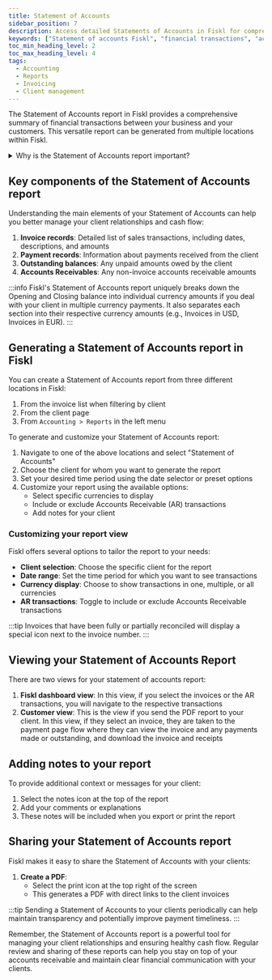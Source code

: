 ```yaml
---
title: Statement of Accounts
sidebar_position: 7
description: Access detailed Statements of Accounts in Fiskl for comprehensive transaction summaries between your business and customers.
keywords: ["Statement of accounts Fiskl", "financial transactions", "accounting reports", "business finance"]
toc_min_heading_level: 2
toc_max_heading_level: 4
tags:
  - Accounting
  - Reports
  - Invoicing
  - Client management
---
```


The Statement of Accounts report in Fiskl provides a comprehensive summary of financial transactions between your business and your customers. This versatile report can be generated from multiple locations within Fiskl.

<details>
<summary>Why is the Statement of Accounts report important?</summary>

The Statement of Accounts report is essential because it:

- Summarizes all financial transactions with a specific client
- Helps track outstanding balances and payment history
- Supports effective accounts receivable management
- Aids in assessing customer creditworthiness
- Helps clearly communicate with clients about their financial standing
- Some businesses request a statement of accounts periodically or before settling any invoices

</details>

## Key components of the Statement of Accounts report

Understanding the main elements of your Statement of Accounts can help you better manage your client relationships and cash flow:

1. **Invoice records**: Detailed list of sales transactions, including dates, descriptions, and amounts
2. **Payment records**: Information about payments received from the client
3. **Outstanding balances**: Any unpaid amounts owed by the client
4. **Accounts Receivables**: Any non-invoice accounts receivable amounts

:::info
Fiskl's Statement of Accounts report uniquely breaks down the Opening and Closing balance into individual currency amounts if you deal with your client in multiple currency payments. It also separates each section into their respective currency amounts (e.g., Invoices in USD, Invoices in EUR).
:::

## Generating a Statement of Accounts report in Fiskl

You can create a Statement of Accounts report from three different locations in Fiskl:

1. From the invoice list when filtering by client
2. From the client page
3. From `Accounting > Reports` in the left menu

To generate and customize your Statement of Accounts report:

1. Navigate to one of the above locations and select "Statement of Accounts"
2. Choose the client for whom you want to generate the report
3. Set your desired time period using the date selector or preset options
4. Customize your report using the available options:
   - Select specific currencies to display
   - Include or exclude Accounts Receivable (AR) transactions
   - Add notes for your client

### Customizing your report view

Fiskl offers several options to tailor the report to your needs:

- **Client selection**: Choose the specific client for the report
- **Date range**: Set the time period for which you want to see transactions
- **Currency display**: Choose to show transactions in one, multiple, or all currencies
- **AR transactions**: Toggle to include or exclude Accounts Receivable transactions

:::tip
Invoices that have been fully or partially reconciled will display a special icon next to the invoice number.
:::

## Viewing your Statement of Accounts Report

There are two views for your statement of accounts report:

1. **Fiskl dashboard view**: In this view, if you select the invoices or the AR transactions, you will navigate to the respective transactions
2. **Customer view**: This is the view if you send the PDF report to your client. In this view, if they select an invoice, they are taken to the payment page flow where they can view the invoice and any payments made or outstanding, and download the invoice and receipts

## Adding notes to your report

To provide additional context or messages for your client:

1. Select the notes icon at the top of the report
2. Add your comments or explanations
3. These notes will be included when you export or print the report

## Sharing your Statement of Accounts report

Fiskl makes it easy to share the Statement of Accounts with your clients:

1. **Create a PDF**:
   - Select the print icon at the top right of the screen
   - This generates a PDF with direct links to the client invoices

:::tip
Sending a Statement of Accounts to your clients periodically can help maintain transparency and potentially improve payment timeliness.
:::

Remember, the Statement of Accounts report is a powerful tool for managing your client relationships and ensuring healthy cash flow. Regular review and sharing of these reports can help you stay on top of your accounts receivable and maintain clear financial communication with your clients.
